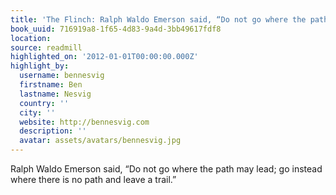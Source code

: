 ```yaml
---
title: 'The Flinch: Ralph Waldo Emerson said, “Do not go where the path may lead…'
book_uuid: 716919a8-1f65-4d83-9a4d-3bb49617fdf8
location: 
source: readmill
highlighted_on: '2012-01-01T00:00:00.000Z'
highlight_by:
  username: bennesvig
  firstname: Ben
  lastname: Nesvig
  country: ''
  city: ''
  website: http://bennesvig.com
  description: ''
  avatar: assets/avatars/bennesvig.jpg
---
```


Ralph Waldo Emerson said, “Do not go where the path may lead; go instead where there is no path and leave a trail.”